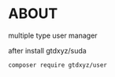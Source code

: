 # ABOUT

multiple type user manager

after install gtdxyz/suda

```
composer require gtdxyz/user
```



 
